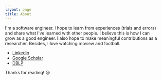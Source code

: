```yaml
---
layout: page
title: About
---
```


I'm a software engineer. I hope to learn from experiences (trials and errors) and share what I've learned with other people. I believe this is how I can grow as a good engineer. I also hope to make meaningful contributions as a researcher. Besides, I love watching moview and football. 

- [Linkedin](https://www.linkedin.com/in/byungsoo-oh-800351140/)
- [Google Scholar](https://scholar.google.com/citations?hl=ko&user=vjpwFacAAAAJ)
- [DBLP](https://dblp.org/pid/228/4692.html)

Thanks for reading! :smiley: